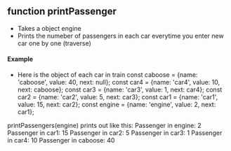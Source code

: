 ## function printPassenger
* Takes a object engine
* Prints the numeber of passengers in each car everytime you enter new car one by one (traverse)
#### Example
* Here is the object of each car in train
const caboose = {name: 'caboose', value: 40, next: null};
const car4 = {name: 'car4', value: 10, next: caboose};
const car3 = {name: 'car3', value: 1, next: car4};
const car2 = {name: 'car2', value: 5, next: car3};
const car1 = {name: 'car1', value: 15, next: car2};
const engine = {name: 'engine', value: 2, next: car1};

printPassengers(engine) prints out like this:
Passenger in engine: 2
Passenger in car1: 15
Passenger in car2: 5
Passenger in car3: 1
Passenger in car4: 10
Passenger in caboose: 40
